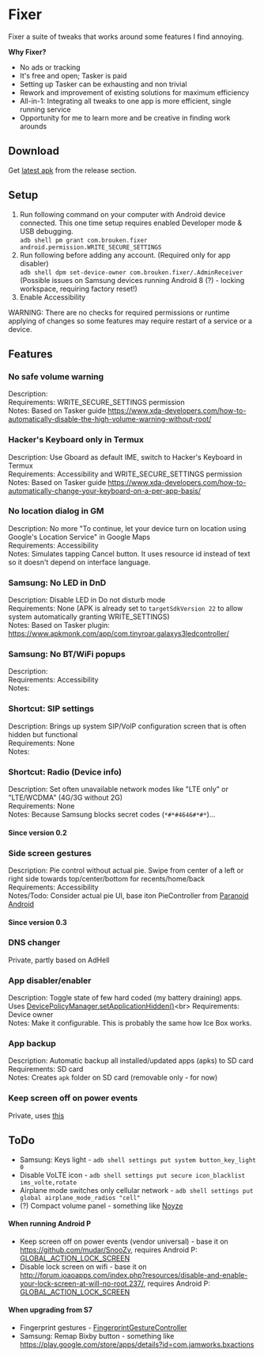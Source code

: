# Fixer

Fixer a suite of tweaks that works around some features I find annoying.

**Why Fixer?**
*    No ads or tracking
*    It's free and open; Tasker is paid
*    Setting up Tasker can be exhausting and non trivial
*    Rework and improvement of existing solutions for maximum efficiency
*    All-in-1: Integrating all tweaks to one app is more efficient, single running service
*    Opportunity for me to learn more and be creative in finding work arounds

## Download

Get [latest apk](https://github.com/moneytoo/Fixer/releases/latest) from the release section.

## Setup

1. Run following command on your computer with Android device connected. This one time setup requires enabled Developer mode & USB debugging. <br> ``adb shell pm grant com.brouken.fixer android.permission.WRITE_SECURE_SETTINGS``
2. Run following before adding any account. (Required only for app disabler)<br>``adb shell dpm set-device-owner com.brouken.fixer/.AdminReceiver``<br>(Possible issues on Samsung devices running Android 8 (?) - locking workspace, requiring factory reset!)
3. Enable Accessibility

WARNING: There are no checks for required permissions or runtime applying of changes so some features may require restart of a service or a device.

## Features

### No safe volume warning
Description: <br>
Requirements: WRITE_SECURE_SETTINGS permission<br>
Notes: Based on Tasker guide https://www.xda-developers.com/how-to-automatically-disable-the-high-volume-warning-without-root/

### Hacker's Keyboard only in Termux
Description: Use Gboard as default IME, switch to Hacker's Keyboard in Termux<br>
Requirements: Accessibility and WRITE_SECURE_SETTINGS permission<br>
Notes: Based on Tasker guide https://www.xda-developers.com/how-to-automatically-change-your-keyboard-on-a-per-app-basis/

### No location dialog in GM
Description: No more "To continue, let your device turn on location using Google's Location Service" in Google Maps<br>
Requirements: Accessibility<br>
Notes: Simulates tapping Cancel button. It uses resource id instead of text so it doesn't depend on interface language.

### Samsung: No LED in DnD
Description: Disable LED in Do not disturb mode<br>
Requirements: None (APK is already set to ``targetSdkVersion 22`` to allow system automatically granting WRITE_SETTINGS)<br>
Notes: Based on Tasker plugin: https://www.apkmonk.com/app/com.tinyroar.galaxys3ledcontroller/

### Samsung: No BT/WiFi popups
Description: <br>
Requirements: Accessibility<br>
Notes:

### Shortcut: SIP settings
Description: Brings up system SIP/VoIP configuration screen that is often hidden but functional<br>
Requirements: None<br>
Notes:

### Shortcut: Radio (Device info)
Description: Set often unavailable network modes like "LTE only" or "LTE/WCDMA" (4G/3G without 2G)<br>
Requirements: None<br>
Notes: Because Samsung blocks secret codes (``*#*#4646#*#*``)...

#### Since version 0.2

### Side screen gestures
Description: Pie control without actual pie. Swipe from center of a left or right side towards top/center/bottom for recents/home/back<br>
Requirements: Accessibility<br>
Notes/Todo: Consider actual pie UI, base iton PieController from [Paranoid Android](https://github.com/AOSPA/android_frameworks_base/tree/85bab89a8f92f85d210f0c29601cf3b1b2a5225a/packages/SystemUI/src/com/android/systemui/statusbar/pie)

#### Since version 0.3

### DNS changer
Private, partly based on AdHell

### App disabler/enabler
Description: Toggle state of few hard coded (my battery draining) apps. Uses [DevicePolicyManager.setApplicationHidden()](https://developer.android.com/reference/android/app/admin/DevicePolicyManager.html#setApplicationHidden(android.content.ComponentName,%20java.lang.String,%20boolean))<br>
Requirements: Device owner<br>
Notes: Make it configurable. This is probably the same how Ice Box works.

### App backup
Description: Automatic backup all installed/updated apps (apks) to SD card<br>
Requirements: SD card<br>
Notes: Creates ``apk`` folder on SD card (removable only - for now)

### Keep screen off on power events
Private, uses [this](https://seap.samsung.com/api-references/android-customization/reference/android/app/enterprise/knoxcustom/SettingsManager.html#setScreenWakeupOnPowerState(boolean))

## ToDo

*    Samsung: Keys light - ``adb shell settings put system button_key_light 0``
*    Disable VoLTE icon - ``adb shell settings put secure icon_blacklist ims_volte,rotate``
*    Airplane mode switches only cellular network - ``adb shell settings put global airplane_mode_radios "cell"``
*    (?) Compact volume panel - something like [Noyze](https://forum.xda-developers.com/android/apps-games/app-noyze-volume-panel-replacement-t2875501)

#### When running Android P
*    Keep screen off on power events (vendor universal) - base it on https://github.com/mudar/SnooZy, requires Android P: [GLOBAL_ACTION_LOCK_SCREEN](https://developer.android.com/reference/android/accessibilityservice/AccessibilityService.html#GLOBAL_ACTION_LOCK_SCREEN)
*    Disable lock screen on wifi - base it on http://forum.joaoapps.com/index.php?resources/disable-and-enable-your-lock-screen-at-will-no-root.237/, requires Android P: [GLOBAL_ACTION_LOCK_SCREEN](https://developer.android.com/reference/android/accessibilityservice/AccessibilityService.html#GLOBAL_ACTION_LOCK_SCREEN)

#### When upgrading from S7
*    Fingerprint gestures - [FingerprintGestureController](https://developer.android.com/reference/android/accessibilityservice/FingerprintGestureController.html)
*    Samsung: Remap Bixby button - something like https://play.google.com/store/apps/details?id=com.jamworks.bxactions
